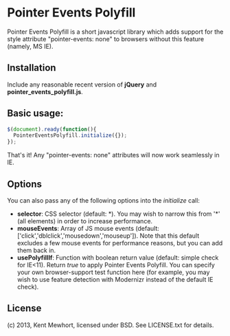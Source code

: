 # Pointer Events Polyfill

Pointer Events Polyfill is a short javascript library which adds support for the style attribute "pointer-events: none" to browsers without this feature (namely, MS IE).

## Installation

Include any reasonable recent version of **jQuery** and **pointer\_events\_polyfill.js**.

## Basic usage:

```js
$(document).ready(function(){
  PointerEventsPolyfill.initialize({});
});
```

That's it! Any "pointer-events: none" attributes will now work seamlessly in IE.

## Options

You can also pass any of the following options into the *initialize* call:

* **selector**: CSS selector (default: \*). You may wish to narrow this from '*' (all elements) in order to increase performance.
* **mouseEvents**: Array of JS mouse events (default: ['click','dblclick','mousedown','mouseup']). Note that this default excludes a few mouse events for performance reasons, but you can add them back in.
* **usePolyfillIf**: Function with boolean return value (default: simple check for IE<11). Return *true* to apply Pointer Events Polyfill. You can specify your own browser-support test function here (for example, you may wish to use feature detection with Modernizr instead of the default IE check).

## License

(c) 2013, Kent Mewhort, licensed under BSD. See LICENSE.txt for details.

